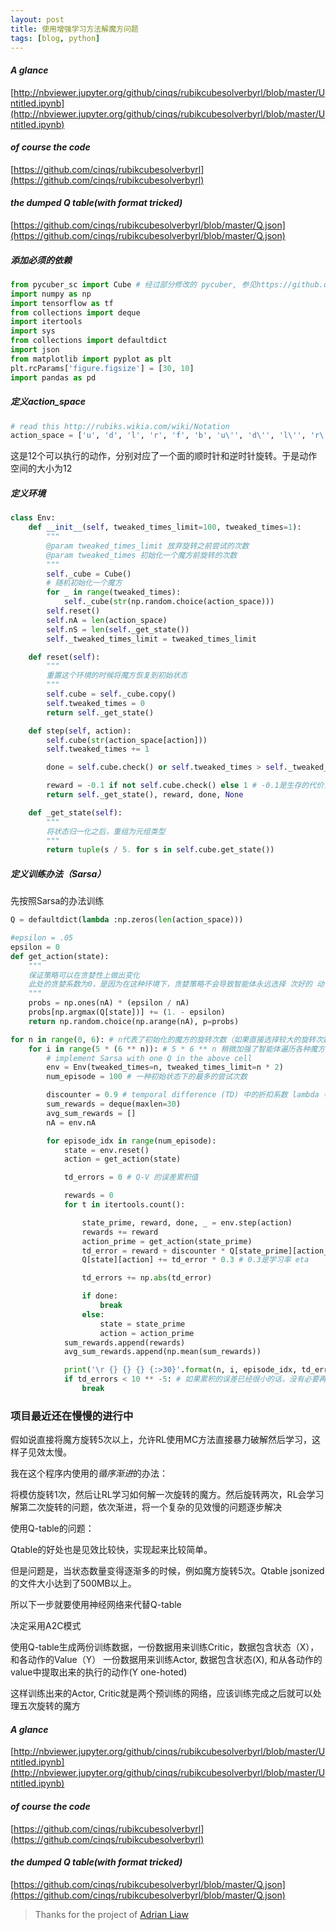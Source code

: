 ```yaml
---
layout: post
title: 使用增强学习方法解魔方问题
tags: [blog, python]
---
```


#### *A glance*
[http://nbviewer.jupyter.org/github/cinqs/rubikcubesolverbyrl/blob/master/Untitled.ipynb](http://nbviewer.jupyter.org/github/cinqs/rubikcubesolverbyrl/blob/master/Untitled.ipynb)

#### *of course the code*
[https://github.com/cinqs/rubikcubesolverbyrl](https://github.com/cinqs/rubikcubesolverbyrl)

#### *the dumped Q table(with format tricked)*
[https://github.com/cinqs/rubikcubesolverbyrl/blob/master/Q.json](https://github.com/cinqs/rubikcubesolverbyrl/blob/master/Q.json)

##### 添加必须的依赖

```py
from pycuber_sc import Cube # 经过部分修改的 pycuber, 参见https://github.com/cinqs/rubikcubesolverbyrl
import numpy as np
import tensorflow as tf
from collections import deque
import itertools
import sys
from collections import defaultdict
import json
from matplotlib import pyplot as plt
plt.rcParams['figure.figsize'] = [30, 10]
import pandas as pd
```

##### 定义action_space
```py
# read this http://rubiks.wikia.com/wiki/Notation
action_space = ['u', 'd', 'l', 'r', 'f', 'b', 'u\'', 'd\'', 'l\'', 'r\'', 'f\'', 'b\'']
```

这是12个可以执行的动作，分别对应了一个面的顺时针和逆时针旋转。于是动作空间的大小为12

##### 定义环境
```py
class Env:
    def __init__(self, tweaked_times_limit=100, tweaked_times=1):
        """
        @param tweaked_times_limit 放弃旋转之前尝试的次数
        @param tweaked_times 初始化一个魔方前旋转的次数
        """
        self._cube = Cube()
        # 随机初始化一个魔方
        for _ in range(tweaked_times):
            self._cube(str(np.random.choice(action_space)))
        self.reset()
        self.nA = len(action_space)
        self.nS = len(self._get_state())
        self._tweaked_times_limit = tweaked_times_limit

    def reset(self):
        """
        重置这个环境的时候将魔方恢复到初始状态
        """
        self.cube = self._cube.copy()
        self.tweaked_times = 0
        return self._get_state()

    def step(self, action):
        self.cube(str(action_space[action]))
        self.tweaked_times += 1

        done = self.cube.check() or self.tweaked_times > self._tweaked_times_limit #完成或者放弃

        reward = -0.1 if not self.cube.check() else 1 # -0.1是生存的代价，负值保证了智能体不会在收集芝麻的道路上乐此不疲
        return self._get_state(), reward, done, None            

    def _get_state(self):
        """
        将状态归一化之后，重组为元组类型
        """
        return tuple(s / 5. for s in self.cube.get_state())
```


##### 定义训练办法（Sarsa）
先按照Sarsa的办法训练

```py
Q = defaultdict(lambda :np.zeros(len(action_space)))

#epsilon = .05
epsilon = 0
def get_action(state):
    """
    保证策略可以在贪婪性上做出变化
    此处的贪婪系数为0，是因为在这种环境下，贪婪策略不会导致智能体永远选择 次好的 动作(随着魔方初始旋转次数的增加，可以考虑改变贪婪系数探索更优策略的可能)
    """
    probs = np.ones(nA) * (epsilon / nA)
    probs[np.argmax(Q[state])] += (1. - epsilon)
    return np.random.choice(np.arange(nA), p=probs)

for n in range(0, 6): # n代表了初始化的魔方的旋转次数（如果直接选择较大的旋转次数，会增加训练的智能体的迷茫）
    for i in range(5 * (6 ** n)): # 5 * 6 ** n 稍微加强了智能体遍历各种魔方状态的可能（但是泛化能力几乎为零，这种方法类似于MC方法的暴力美学）
        # implement Sarsa with one Q in the above cell
        env = Env(tweaked_times=n, tweaked_times_limit=n * 2)
        num_episode = 100 # 一种初始状态下的最多的尝试次数

        discounter = 0.9 # temporal difference (TD) 中的折扣系数 lambda 参见 贝尔曼方程 bellman equation https://en.wikipedia.org/wiki/Bellman_equation
        sum_rewards = deque(maxlen=30)
        avg_sum_rewards = []
        nA = env.nA

        for episode_idx in range(num_episode):
            state = env.reset()
            action = get_action(state)

            td_errors = 0 # Q-V 的误差累积值

            rewards = 0
            for t in itertools.count():

                state_prime, reward, done, _ = env.step(action)
                rewards += reward
                action_prime = get_action(state_prime)
                td_error = reward + discounter * Q[state_prime][action_prime] - Q[state][action] # 参见 https://en.wikipedia.org/wiki/Temporal_difference_learning
                Q[state][action] += td_error * 0.3 # 0.3是学习率 eta

                td_errors += np.abs(td_error)

                if done:
                    break
                else:
                    state = state_prime
                    action = action_prime
            sum_rewards.append(rewards)
            avg_sum_rewards.append(np.mean(sum_rewards))

            print('\r {} {} {} {:>30}'.format(n, i, episode_idx, td_errors), end='')
            if td_errors < 10 ** -5: # 如果累积的误差已经很小的话，没有必要再持续尝试（state value近乎收敛）
                break

```

### 项目最近还在慢慢的进行中

假如说直接将魔方旋转5次以上，允许RL使用MC方法直接暴力破解然后学习，这样子见效太慢。

我在这个程序内使用的*循序渐进*的办法：

将模仿旋转1次，然后让RL学习如何解一次旋转的魔方。然后旋转两次，RL会学习解第二次旋转的问题，依次渐进，将一个复杂的见效慢的问题逐步解决

使用Q-table的问题：

Qtable的好处也是见效比较快，实现起来比较简单。

但是问题是，当状态数量变得逐渐多的时候，例如魔方旋转5次。Qtable jsonized的文件大小达到了500MB以上。

所以下一步就要使用神经网络来代替Q-table

决定采用A2C模式

使用Q-table生成两份训练数据，一份数据用来训练Critic，数据包含状态（X），和各动作的Value（Y）
一份数据用来训练Actor, 数据包含状态(X), 和从各动作的value中提取出来的执行的动作(Y one-hoted)

这样训练出来的Actor, Critic就是两个预训练的网络，应该训练完成之后就可以处理五次旋转的魔方

#### *A glance*
[http://nbviewer.jupyter.org/github/cinqs/rubikcubesolverbyrl/blob/master/Untitled.ipynb](http://nbviewer.jupyter.org/github/cinqs/rubikcubesolverbyrl/blob/master/Untitled.ipynb)

#### *of course the code*
[https://github.com/cinqs/rubikcubesolverbyrl](https://github.com/cinqs/rubikcubesolverbyrl)

#### *the dumped Q table(with format tricked)*
[https://github.com/cinqs/rubikcubesolverbyrl/blob/master/Q.json](https://github.com/cinqs/rubikcubesolverbyrl/blob/master/Q.json)

> Thanks for the project of [Adrian Liaw](https://github.com/adrianliaw/PyCuber)
